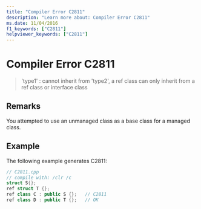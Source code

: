 ```yaml
---
title: "Compiler Error C2811"
description: "Learn more about: Compiler Error C2811"
ms.date: 11/04/2016
f1_keywords: ["C2811"]
helpviewer_keywords: ["C2811"]
---
```

# Compiler Error C2811

> 'type1' : cannot inherit from 'type2', a ref class can only inherit from a ref class or interface class

## Remarks

You attempted to use an unmanaged class as a base class for a managed class.

## Example

The following example generates C2811:

```cpp
// C2811.cpp
// compile with: /clr /c
struct S{};
ref struct T {};
ref class C : public S {};   // C2811
ref class D : public T {};   // OK
```
